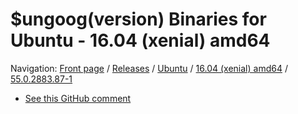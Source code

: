 # $ungoog(version) Binaries for Ubuntu - 16.04 (xenial) amd64

Navigation: [Front page](/) / [Releases](/releases/) / [Ubuntu](/releases/ubuntu) / [16.04 (xenial) amd64](/releases/ubuntu/xenial_amd64) / [55.0.2883.87-1](/releases/ubuntu/xenial_amd64/55.0.2883.87-1)


* [See this GitHub comment](https://github.com/Eloston/ungoogled-chromium/issues/140#issuecomment-266326418)

